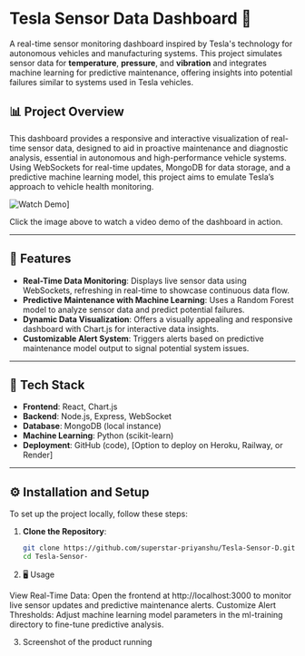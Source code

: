 # Tesla Sensor Data Dashboard 🚗

A real-time sensor monitoring dashboard inspired by Tesla's technology for autonomous vehicles and manufacturing systems. This project simulates sensor data for **temperature**, **pressure**, and **vibration** and integrates machine learning for predictive maintenance, offering insights into potential failures similar to systems used in Tesla vehicles.

## 📊 Project Overview

This dashboard provides a responsive and interactive visualization of real-time sensor data, designed to aid in proactive maintenance and diagnostic analysis, essential in autonomous and high-performance vehicle systems. Using WebSockets for real-time updates, MongoDB for data storage, and a predictive machine learning model, this project aims to emulate Tesla’s approach to vehicle health monitoring.

![Watch Demo](https://www.youtube.com/watch?v=rrnR8sx6o-g0.jpg)]

Click the image above to watch a video demo of the dashboard in action.

---

## 🔧 Features

- **Real-Time Data Monitoring**: Displays live sensor data using WebSockets, refreshing in real-time to showcase continuous data flow.
- **Predictive Maintenance with Machine Learning**: Uses a Random Forest model to analyze sensor data and predict potential failures.
- **Dynamic Data Visualization**: Offers a visually appealing and responsive dashboard with Chart.js for interactive data insights.
- **Customizable Alert System**: Triggers alerts based on predictive maintenance model output to signal potential system issues.

---

## 🚀 Tech Stack

- **Frontend**: React, Chart.js
- **Backend**: Node.js, Express, WebSocket
- **Database**: MongoDB (local instance)
- **Machine Learning**: Python (scikit-learn)
- **Deployment**: GitHub (code), [Option to deploy on Heroku, Railway, or Render]

---

## ⚙️ Installation and Setup

To set up the project locally, follow these steps:

1. **Clone the Repository**:
   ```bash
   git clone https://github.com/superstar-priyanshu/Tesla-Sensor-D.git
   cd Tesla-Sensor-
2. 🖥️ Usage

View Real-Time Data: Open the frontend at http://localhost:3000 to monitor live sensor updates and predictive maintenance alerts.
Customize Alert Thresholds: Adjust machine learning model parameters in the ml-training directory to fine-tune predictive analysis.

3. Screenshot of the product running
   
